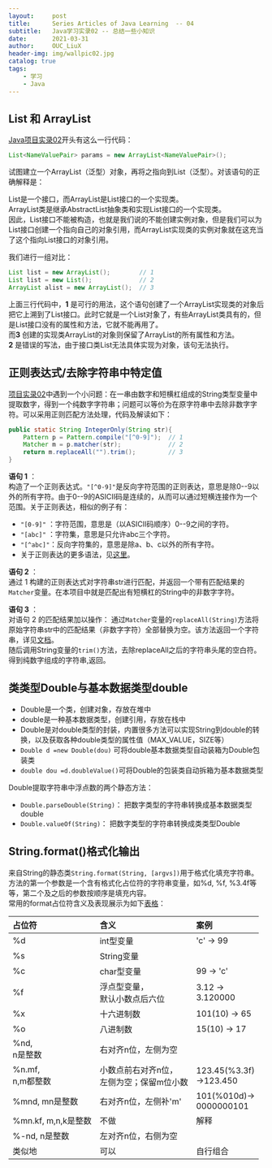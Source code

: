 ```yaml
---
layout:     post
title:      Series Articles of Java Learning  -- 04
subtitle:   Java学习实录02 -- 总结一些小知识
date:       2021-03-31
author:     OUC_LiuX
header-img: img/wallpic02.jpg
catalog: true
tags:
    - 学习
    - Java
---
```


<head>
    <script src="https://cdn.mathjax.org/mathjax/latest/MathJax.js?config=TeX-AMS-MML_HTMLorMML" type="text/javascript"></script>
    <script type="text/x-mathjax-config">
        MathJax.Hub.Config({
            tex2jax: {
            skipTags: ['script', 'noscript', 'style', 'textarea', 'pre'],
            inlineMath: [['$','$']]
            }
        });
    </script>
</head>  


## List 和 ArrayList   
[Java项目实录02](https://www.ouc-liux.cn/2021/01/30/Series-Record-of-Java-Learning-02/)开头有这么一行代码：    
```java   
List<NameValuePair> params = new ArrayList<NameValuePair>();
```   
试图建立一个ArrayList（泛型）对象，再将之指向到List（泛型）。对该语句的正确解释是：   

List是一个接口，而ArrayList是List接口的一个实现类。   
ArrayList类是继承AbstractList抽象类和实现List接口的一个实现类。   
因此，List接口不能被构造，也就是我们说的不能创建实例对象，但是我们可以为List接口创建一个指向自己的对象引用，而ArrayList实现类的实例对象就在这充当了这个指向List接口的对象引用。  

我们进行一组对比：   
```java   
List list = new ArrayList();        // 1
List list = new List();             // 2
ArrayList alist = new ArrayList();  // 3
```    

上面三行代码中，**1** 是可行的用法，这个语句创建了一个ArrayList实现类的对象后把它上溯到了List接口。此时它就是一个List对象了，有些ArrayList类具有的，但是List接口没有的属性和方法，它就不能再用了。   
而**3** 创建的实现类ArrayList的对象则保留了ArrayList的所有属性和方法。   
**2** 是错误的写法，由于接口类List无法具体实现为对象，该句无法执行。    


## 正则表达式/去除字符串中特定值    

[项目实录02](https://www.ouc-liux.cn/2021/01/30/Series-Record-of-Java-Learning-02/)中遇到一个小问题：在一串由数字和短横杠组成的String类型变量中提取数字，得到一个纯数字字符串；问题可以等价为在原字符串中去除非数字字符。可以采用正则匹配方法处理，代码及解读如下：    
```java    
public static String IntegerOnly(String str){
    Pattern p = Pattern.compile("[^0-9]");  // 1
    Matcher m = p.matcher(str);             // 2
    return m.replaceAll("").trim();         // 3
}
```      

**语句 1** ：    
构造了一个正则表达式。`"[^0-9]"`是反向字符范围的正则表达，意思是除0--9以外的所有字符。由于0--9的ASICII码是连续的，从而可以通过短横连接作为一个范围。关于正则表达，相似的例子有：    
* `"[0-9]"` ：字符范围，意思是（以ASICII码顺序）0--9之间的字符。    
* `"[abc]"` ：字符集，意思是只允许abc三个字符。    
* `"[^abc]"`：反向字符集的，意思是除a、b、c以外的所有字符。   
* 关于正则表达的更多语法，见[这里](https://www.runoob.com/java/java-regular-expressions.html)。   

**语句 2** ：    
通过 1 构建的正则表达式对字符串str进行匹配，并返回一个带有匹配结果的`Matcher`变量。在本项目中就是匹配出有短横杠的String中的非数字字符。     

**语句 3** ：    
对语句 2 的匹配结果加以操作： 通过`Matcher`变量的`replaceAll(String)`方法将原始字符串str中的匹配结果（非数字字符）全部替换为空。该方法返回一个字符串，详见[文档](https://docs.oracle.com/javase/8/docs/api/java/util/regex/Matcher.html#replaceAll-java.lang.String-)。   
随后调用String变量的`trim()`方法，去除replaceAll之后的字符串头尾的空白符。得到纯数字组成的字符串,返回。     


## 类类型Double与基本数据类型double    
 
* Double是一个类，创建对象，存放在堆中   
* double是一种基本数据类型，创建引用，存放在栈中   
* Double是对double类型的封装，内置很多方法可以实现String到double的转换，以及获取各种double类型的属性值（MAX_VALUE，SIZE等）   
* `Double d =new Double(dou)`  可将double基本数据类型自动装箱为Double包装类    
* `double dou =d.doubleValue()`可将Double的包装类自动拆箱为基本数据类型    

Double提取字符串中浮点数的两个静态方法：    
* `Double.parseDouble(String)`： 把数字类型的字符串转换成基本数据类型double    
* `Double.valueOf(String)`： 把数字类型的字符串转换成类类型Double    


## String.format()格式化输出     

来自String的静态类`String.format(String, [argvs])`用于格式化填充字符串。方法的第一个参数是一个含有格式化占位符的字符串变量，如%d, %f, %3.4f等等，第二个及之后的参数按顺序是填充内容。     
常用的format占位符含义及表现展示为如下[表格](https://www.ouc-liux.cn/2021/04/27/Markdown-Grammar/)：     

|占位符|含义    |案例   |   
|:--- |:---   |:---  |   
|%d   |int型变量| 'c' -> 99|   
|%s   |String变量| |    
|%c   |char型变量| 99 -> 'c'|   
|%f   |浮点型变量，<br>默认小数点后六位|3.12 -> <br>3.120000|   
|%x   |十六进制数|101(10) -> 65|   
|%o   |八进制数|15(10) -> 17|       
|%nd, <br>n是整数 |右对齐n位，左侧为空|  |   
|%n.mf, <br>n,m都整数|小数点前右对齐n位，<br>左侧为空；保留m位小数|123.45(%3.3f)<br>->123.450|
|%mnd, mn是整数|右对齐n位，左侧补'm'|101(%010d)-><br>0000000101|    
|%mn.kf, m,n,k是整数|不做|解释|    
|%-nd, n是整数|左对齐n位，右侧为空||      
|类似地|可以|自行组合|   

